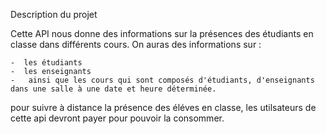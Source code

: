 Description du projet 

Cette API nous donne des informations sur la présences des étudiants en classe dans différents cours.
On auras des informations sur :

    -  les étudiants
    -  les enseignants
    -   ainsi que les cours qui sont composés d'étudiants, d'enseignants dans une salle à une date et heure déterminée.


pour suivre à distance la présence des éléves en classe,  les utilsateurs de cette api devront payer pour pouvoir la consommer.